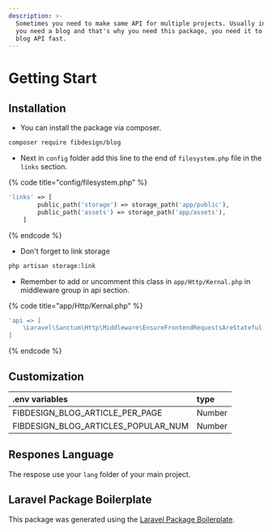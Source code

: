 ```yaml
---
description: >-
  Sometimes you need to make same API for multiple projects. Usually in projects
  you need a blog and that's why you need this package, you need it to mack a
  blog API fast.
---
```


# Getting Start

## Installation

* You can install the package via composer. 

```bash
composer require fibdesign/blog
```

*  Next in `config` folder add this line to the end of `filesystem.php` file in the `links` section.

{% code title="config/filesystem.php" %}
```php
'links' => [
        public_path('storage') => storage_path('app/public'),
        public_path('assets') => storage_path('app/assets'),
    ]
```
{% endcode %}

* Don't forget to link storage

```bash
php artisan storage:link
```

*  Remember to add or uncomment this class in `app/Http/Kernal.php` in middleware group in api section.

{% code title="app/Http/Kernal.php" %}
```php
'api => [
    \Laravel\Sanctum\Http\Middleware\EnsureFrontendRequestsAreStateful::class
]
```
{% endcode %}

## Customization

| .env variables | type |
| :--- | :--- |
| FIBDESIGN\_BLOG\_ARTICLE\_PER\_PAGE  | Number |
| FIBDESIGN\_BLOG\_ARTICLES\_POPULAR\_NUM  | Number |

## Respones Language

The respose use your `lang` folder of your main project.

## Laravel Package Boilerplate

 This package was generated using the [Laravel Package Boilerplate](https://laravelpackageboilerplate.com).

